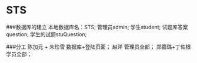 # STS

###数据库的建立
    本地数据库名：STS;
    管理员admin;
    学生student;
    试题库答案question;
    学生的试题stuQuestion;
    
###分工
    陈加元 + 朱珍雪 数据库+登陆页面；
	赵洋 管理员全部；
	郑嘉璐+丁佐根 学员全部；

